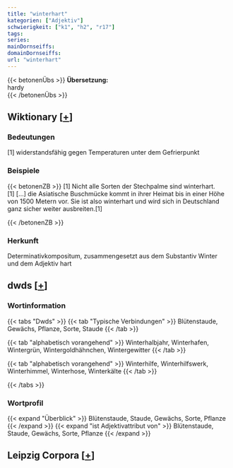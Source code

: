 ```yaml
---
title: "winterhart"
kategorien: ["Adjektiv"]
schwierigkeit: ["k1", "h2", "r17"]
tags:
series:
mainDornseiffs:
domainDornseiffs:
url: "winterhart"
---
```


{{< betonenÜbs >}}
**Übersetzung:**  
hardy  
{{< /betonenÜbs >}}

## Wiktionary [[+](https://de.wiktionary.org/wiki/winterhart)]

### Bedeutungen
[1] widerstandsfähig gegen Temperaturen unter dem Gefrierpunkt  

### Beispiele
{{< betonenZB >}}
[1] Nicht alle Sorten der Stechpalme sind winterhart.  
[1] […] die Asiatische Buschmücke kommt in ihrer Heimat bis in einer Höhe von 1500 Metern vor. Sie ist also winterhart und wird sich in Deutschland ganz sicher weiter ausbreiten.[1]  

{{< /betonenZB >}}
### Herkunft
Determinativkompositum, zusammengesetzt aus dem Substantiv Winter und dem Adjektiv hart  



## dwds [[+](https://www.dwds.de/wb/winterhart)]

### Wortinformation
{{< tabs "Dwds" >}}
{{< tab "Typische Verbindungen" >}}
Blütenstaude, Gewächs, Pflanze, Sorte, Staude
{{< /tab >}}

{{< tab "alphabetisch vorangehend" >}}
Winterhalbjahr, Winterhafen, Wintergrün, Wintergoldhähnchen, Wintergewitter
{{< /tab >}}

{{< tab "alphabetisch vorangehend" >}}
Winterhilfe, Winterhilfswerk, Winterhimmel, Winterhose, Winterkälte
{{< /tab >}}

{{< /tabs >}}

### Wortprofil
{{< expand "Überblick" >}} Blütenstaude, Staude, Gewächs, Sorte, Pflanze {{< /expand >}}
{{< expand "ist Adjektivattribut von" >}} Blütenstaude, Staude, Gewächs, Sorte, Pflanze {{< /expand >}}

## Leipzig Corpora [[+](https://corpora.uni-leipzig.de/en/res?word=winterhart&corpusId=deu_newscrawl-public_2018)]


